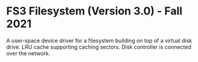 # FS3 Filesystem (Version 3.0) - Fall 2021

A user-space device driver for a filesystem building on top of a virtual disk drive.
LRU cache supporting caching sectors.
Disk controller is connected over the network.
